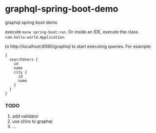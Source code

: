 # graphql-spring-boot-demo
graphql spring boot demo

execute `mvnw spring-boot:run`. Or inside an IDE, execute the class `com.hello.world.Application`.

to http://localhost:8080/graphiql to start executing queries. For example:

```
{
  searchUsers {
    id
    name
    city {
      id
      name
    }
  }
}
```

### TODO

1. add validator
2. use shiro to graphql
3. ...
